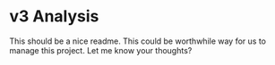 # v3 Analysis
This should be a nice readme.
This could be worthwhile way for us to manage this project.
Let me know your thoughts?
